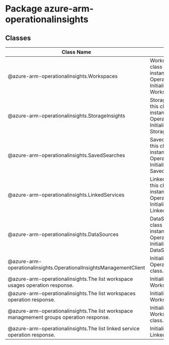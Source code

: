 # Package azure-arm-operationalinsights
## Classes
| Class Name | Description |
|---|---|
| @azure-arm-operationalinsights.Workspaces |Workspaces __NOTE__: An instance of this class is automatically created for an instance of the OperationalInsightsManagementClient. Initializes a new instance of the Workspaces class.|
| @azure-arm-operationalinsights.StorageInsights |StorageInsights __NOTE__: An instance of this class is automatically created for an instance of the OperationalInsightsManagementClient. Initializes a new instance of the StorageInsights class.|
| @azure-arm-operationalinsights.SavedSearches |SavedSearches __NOTE__: An instance of this class is automatically created for an instance of the OperationalInsightsManagementClient. Initializes a new instance of the SavedSearches class.|
| @azure-arm-operationalinsights.LinkedServices |LinkedServices __NOTE__: An instance of this class is automatically created for an instance of the OperationalInsightsManagementClient. Initializes a new instance of the LinkedServices class.|
| @azure-arm-operationalinsights.DataSources |DataSources __NOTE__: An instance of this class is automatically created for an instance of the OperationalInsightsManagementClient. Initializes a new instance of the DataSources class.|
| @azure-arm-operationalinsights.OperationalInsightsManagementClient |Initializes a new instance of the OperationalInsightsManagementClient class.|
| @azure-arm-operationalinsights.The list workspace usages operation response. |Initializes a new instance of the WorkspaceListUsagesResult class.|
| @azure-arm-operationalinsights.The list workspaces operation response. |Initializes a new instance of the WorkspaceListResult class.|
| @azure-arm-operationalinsights.The list workspace managmement groups operation response. |Initializes a new instance of the WorkspaceListManagementGroupsResult class.|
| @azure-arm-operationalinsights.The list linked service operation response. |Initializes a new instance of the LinkedServiceListResult class.|
